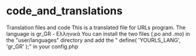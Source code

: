 # code_and_translations
Translation files and code
This is a translated file for URLs program.
The language is gr_GR - Ελληνικά
You can install the two files (.po and .mo) in the "user/languages" directory and add the " define( 'YOURLS_LANG', 'gr_GR' );" in your config.php
